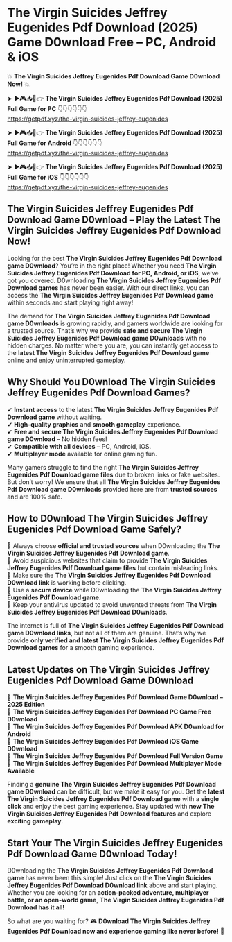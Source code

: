 # The Virgin Suicides Jeffrey Eugenides Pdf Download (2025) Game D0wnload Free – PC, Android & iOS

💥 **The Virgin Suicides Jeffrey Eugenides Pdf Download Game D0wnload Now!** 💥  

➤ ►🎮📥📱👉 **The Virgin Suicides Jeffrey Eugenides Pdf Download (2025) Full Game for PC** 👇👇👇👇👇👇  
https://getpdf.xyz/the-virgin-suicides-jeffrey-eugenides  

➤ ►🎮📥📱👉 **The Virgin Suicides Jeffrey Eugenides Pdf Download (2025) Full Game for Android** 👇👇👇👇👇👇  
https://getpdf.xyz/the-virgin-suicides-jeffrey-eugenides  

➤ ►🎮📥📱👉 **The Virgin Suicides Jeffrey Eugenides Pdf Download (2025) Full Game for iOS** 👇👇👇👇👇👇  
https://getpdf.xyz/the-virgin-suicides-jeffrey-eugenides  

## The Virgin Suicides Jeffrey Eugenides Pdf Download Game D0wnload – Play the Latest The Virgin Suicides Jeffrey Eugenides Pdf Download Now!

Looking for the best **The Virgin Suicides Jeffrey Eugenides Pdf Download game D0wnload**? You’re in the right place! Whether you need **The Virgin Suicides Jeffrey Eugenides Pdf Download for PC, Android, or iOS**, we’ve got you covered. D0wnloading **The Virgin Suicides Jeffrey Eugenides Pdf Download games** has never been easier. With our direct links, you can access the **The Virgin Suicides Jeffrey Eugenides Pdf Download game** within seconds and start playing right away!  

The demand for **The Virgin Suicides Jeffrey Eugenides Pdf Download game D0wnloads** is growing rapidly, and gamers worldwide are looking for a trusted source. That’s why we provide **safe and secure The Virgin Suicides Jeffrey Eugenides Pdf Download game D0wnloads** with no hidden charges. No matter where you are, you can instantly get access to the **latest The Virgin Suicides Jeffrey Eugenides Pdf Download game** online and enjoy uninterrupted gameplay.  

## **Why Should You D0wnload The Virgin Suicides Jeffrey Eugenides Pdf Download Games?**  

✔ **Instant access** to the latest **The Virgin Suicides Jeffrey Eugenides Pdf Download game** without waiting.  
✔ **High-quality graphics** and **smooth gameplay** experience.  
✔ **Free and secure The Virgin Suicides Jeffrey Eugenides Pdf Download game D0wnload** – No hidden fees!  
✔ **Compatible with all devices** – PC, Android, iOS.  
✔ **Multiplayer mode** available for online gaming fun.  

Many gamers struggle to find the right **The Virgin Suicides Jeffrey Eugenides Pdf Download game files** due to broken links or fake websites. But don’t worry! We ensure that all **The Virgin Suicides Jeffrey Eugenides Pdf Download game D0wnloads** provided here are from **trusted sources** and are 100% safe.  

## **How to D0wnload The Virgin Suicides Jeffrey Eugenides Pdf Download Game Safely?**  

📌 Always choose **official and trusted sources** when D0wnloading the **The Virgin Suicides Jeffrey Eugenides Pdf Download game**.  
📌 Avoid suspicious websites that claim to provide **The Virgin Suicides Jeffrey Eugenides Pdf Download game files** but contain misleading links.  
📌 Make sure the **The Virgin Suicides Jeffrey Eugenides Pdf Download D0wnload link** is working before clicking.  
📌 Use a **secure device** while D0wnloading the **The Virgin Suicides Jeffrey Eugenides Pdf Download game**.  
📌 Keep your antivirus updated to avoid unwanted threats from **The Virgin Suicides Jeffrey Eugenides Pdf Download D0wnloads**.  

The internet is full of **The Virgin Suicides Jeffrey Eugenides Pdf Download game D0wnload links**, but not all of them are genuine. That’s why we provide **only verified and latest The Virgin Suicides Jeffrey Eugenides Pdf Download games** for a smooth gaming experience.  

## **Latest Updates on The Virgin Suicides Jeffrey Eugenides Pdf Download Game D0wnload**  

🔹 **The Virgin Suicides Jeffrey Eugenides Pdf Download Game D0wnload – 2025 Edition**  
🔹 **The Virgin Suicides Jeffrey Eugenides Pdf Download PC Game Free D0wnload**  
🔹 **The Virgin Suicides Jeffrey Eugenides Pdf Download APK D0wnload for Android**  
🔹 **The Virgin Suicides Jeffrey Eugenides Pdf Download iOS Game D0wnload**  
🔹 **The Virgin Suicides Jeffrey Eugenides Pdf Download Full Version Game**  
🔹 **The Virgin Suicides Jeffrey Eugenides Pdf Download Multiplayer Mode Available**  

Finding a **genuine The Virgin Suicides Jeffrey Eugenides Pdf Download game D0wnload** can be difficult, but we make it easy for you. Get the **latest The Virgin Suicides Jeffrey Eugenides Pdf Download game** with a **single click** and enjoy the best gaming experience. Stay updated with **new The Virgin Suicides Jeffrey Eugenides Pdf Download features** and explore **exciting gameplay**.  

## **Start Your The Virgin Suicides Jeffrey Eugenides Pdf Download Game D0wnload Today!**  

D0wnloading the **The Virgin Suicides Jeffrey Eugenides Pdf Download game** has never been this simple! Just click on the **The Virgin Suicides Jeffrey Eugenides Pdf Download D0wnload link** above and start playing. Whether you are looking for an **action-packed adventure, multiplayer battle, or an open-world game**, **The Virgin Suicides Jeffrey Eugenides Pdf Download has it all!**  

So what are you waiting for? 🎮 **D0wnload The Virgin Suicides Jeffrey Eugenides Pdf Download now and experience gaming like never before!** 🚀  